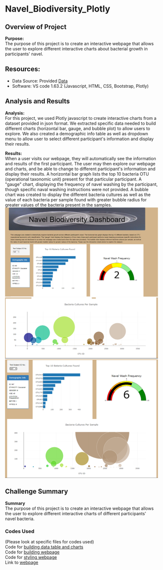 # Navel_Biodiversity_Plotly

## Overview of Project  

**Purpose:**  
The purpose of this project is to create an interactive webpage that allows the user to explore different interactive charts about bacterial growth in participants' navel.  

## Resources:  
- Data Source: Provided [Data](https://github.com/tonywang3571/Navel_Biodiversity_Plotly/blob/master/samples.json)  
- Software: VS code 1.63.2 (Javascript, HTML, CSS, Bootstrap, Plotly)  

## Analysis and Results  

**Analysis:**  
For this project, we used Plotly javascript to create interactive charts from a dataset provided in json format. We extracted specific data needed to build different charts (horizontal bar, gauge, and bubble plot) to allow users to explore. We also created a demographic info table as well as dropdown menu to allow user to select different participant's information and display their results.  

**Results:**  
When a user visits our webpage, they will automatically see the information and results of the first participant. The user may then explore our webpage and charts, and be able to change to different participant's information and display their results. A horizontal bar graph lists the top 10 bacteria OTU (operational taxonomic unit) present for that particular participant. A "gauge" chart, displaying the frequency of navel washing by the participant, though specific naval washing instructions were not provided. A bubble chart was created to display the different bacteria cultures as well as the value of each bacteria per sample found with greater bubble radius for greater values of the bacteria present in the samples.  
<img src="Resources/webpage1.PNG">  
<img src="Resources/webpage2.PNG">  
<img src="Resources/webpage3.PNG">  

## Challenge Summary  

**Summary**  
The purpose of this project is to create an interactive webpage that allows the user to explore different interactive charts of different participants' navel bacteria.  

### Codes Used  
(Please look at specific files for codes used)  
Code for [building data table and charts](https://github.com/tonywang3571/Navel_Biodiversity_Plotly/blob/master/static/js/charts.js)  
Code for [building webpage](https://github.com/tonywang3571/Navel_Biodiversity_Plotly/blob/master/index.html)  
Code for [styling webpage](https://github.com/tonywang3571/Navel_Biodiversity_Plotly/blob/master/static/css/styles.css)  
Link to [webpage](https://tonywang3571.github.io/Navel_Biodiversity_Plotly/)  

